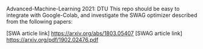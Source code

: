 Advanced-Machine-Learning 2021: DTU
This repo should be easy to integrate with Google-Colab,
and investigate the SWAG optimizer described from the following papers:

[SWA article link] https://arxiv.org/abs/1803.05407 
[SWAG article link] https://arxiv.org/pdf/1902.02476.pdf

